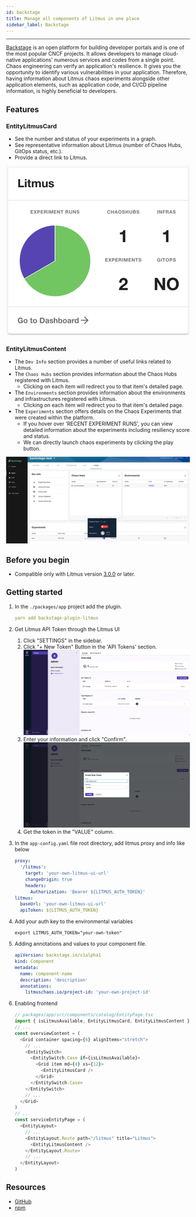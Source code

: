 ```yaml
---
id: backstage
title: Manage all components of Litmus in one place
sidebar_label: Backstage
---
```


---

[Backstage](https://backstage.io) is an open platform for building developer portals and is one of the most popular CNCF projects. It allows developers to manage cloud-native applications' numerous services and codes from a single point. Chaos engineering can verify an application's resilience. It gives you the opportunity to identify various vulnerabilities in your application. Therefore, having information about Litmus chaos experiments alongside other application elements, such as application code, and CI/CD pipeline information, is highly beneficial to developers.

## Features

### EntityLitmusCard

- See the number and status of your experiments in a graph.
- See representative information about Litmus (number of Chaos Hubs, GitOps status, etc.).
- Provide a direct link to Litmus.

![EntityLitmusCard](https://raw.githubusercontent.com/litmuschaos/backstage-plugin/master/docs/EntityLitmusCard.png)

### EntityLitmusContent

- The `Dev Info` section provides a number of useful links related to Litmus.
- The `Chaos Hubs` section provides information about the Chaos Hubs registered with Litmus.
  - Clicking on each item will redirect you to that item's detailed page.
- The `Environments` section provides information about the environments and infrastructures registered with Litmus.
  - Clicking on each item will redirect you to that item's detailed page.
- The `Experiments` section offers details on the Chaos Experiments that were created within the platform.
  - If you hover over 'RECENT EXPERIMENT RUNS', you can view detailed information about the experiments including resiliency score and status.
  - We can directly launch chaos experiments by clicking the play button.

![EntityLitmusContent](https://raw.githubusercontent.com/litmuschaos/backstage-plugin/master/docs/EntityLitmusContent.png)

## Before you begin

- Compatible only with Litmus version [3.0.0](https://github.com/litmuschaos/litmus/releases/tag/3.0.0) or later.

## Getting started

1. In the `./packages/app` project add the plugin.

   ```yaml
   yarn add backstage-plugin-litmus
   ```

2. Get Litmus API Token through the Litmus UI

   1. Click "SETTINGS" in the sidebar.
   2. Click "+ New Token" Button in the 'API Tokens' section.
      ![settings_tab](https://raw.githubusercontent.com/litmuschaos/backstage-plugin/master/docs/settings_tab.png)
   3. Enter your information and click "Confirm".
      ![create_dialog](https://raw.githubusercontent.com/litmuschaos/backstage-plugin/master/docs/create_dialog.png)
   4. Get the token in the "VALUE" column.

3. In the `app-config.yaml` file root directory, add litmus proxy and info like below
   ```yaml
   proxy:
     '/litmus':
       target: 'your-own-litmus-ui-url'
       changeOrigin: true
       headers:
         Authorization: 'Bearer ${LITMUS_AUTH_TOKEN}'
   litmus:
     baseUrl: 'your-own-litmus-ui-url'
     apiToken: ${LITMUS_AUTH_TOKEN}
   ```
4. Add your auth key to the environmental variables
   ```shell
   export LITMUS_AUTH_TOKEN="your-own-token"
   ```
5. Adding annotations and values to your component file.
   ```yaml
   apiVersion: backstage.io/v1alpha1
   kind: Component
   metadata:
     name: component-name
     description: 'description'
     annotations:
       litmuschaos.io/project-id: 'your-own-project-id'
   ```
6. Enabling frontend

   ```ts
   // packages/app/src/components/catalog/EntityPage.tsx
   import { isLitmusAvailable, EntityLitmusCard, EntityLitmusContent } from 'backstage-plugin-litmus'
   // ...
   const overviewContent = (
     <Grid container spacing={6} alignItems="stretch">
       // ...
       <EntitySwitch>
         <EntitySwitch.Case if={isLitmusAvailable}>
           <Grid item md={4} xs={12}>
             <EntityLitmusCard />
           </Grid>
         </EntitySwitch.Case>
       </EntitySwitch>
       // ...
     </Grid>
   )
   // ...
   const serviceEntityPage = (
     <EntityLayout>
       // ...
       <EntityLayout.Route path="/litmus" title="Litmus">
         <EntityLitmusContent />
       </EntityLayout.Route>
       // ...
     </EntityLayout>
   )
   ```

## Resources

- [GitHub](https://github.com/litmuschaos/backstage-plugin)
- [npm](https://www.npmjs.com/package/backstage-plugin-litmus)
